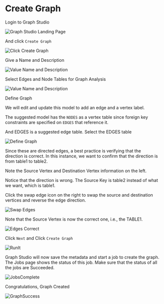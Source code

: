 # Create Graph

Login to Graph Studio

![Graph Studio Landing Page](../images/graphstudio.png)

And click `Create Graph`

![Click Create Graph](../images/clickCreateGraph.png)

Give a Name and Description

![Value Name and Description ](../images/createGraph.png)

Select Edges and Node Tables for Graph Analysis

![Value Name and Description ](../images/selectEdgesandNodes.png)

Define Graph

We will edit and update this model to add an edge and a vertex label.

The suggested model has the `NODES` as a vertex table since foreign key constraints are specified on `EDGES` that reference it.

And EDGES is a suggested edge table.
Select the EDGES table

![Define Graph ](../images/defineGraph.png)

Since these are directed edges, a best practice is verifying that the direction is correct.
In this instance, we want to confirm that the direction is from table1 to table2.

Note the Source Vertex and Destination Vertex information on the left.

Notice that the direction is wrong. The Source Key is table2 instead of what we want, which is table1.

Click the swap edge icon on the right to swap the source and destination vertices and reverse the edge direction.

![Swap Edges](../images/swapEdges.png)

Note that the Source Vertex is now the correct one, i.e., the TABLE1.

![Edges Correct](../images/edgesCorrect.png)

Click `Next` and Click `Create Graph`

![RunIt](../images/runIt.png)

Graph Studio will now save the metadata and start a job to create the graph.
The Jobs page shows the status of this job. Make sure that the status of all the jobs are Succeeded.

![JobsComplete](../images/graphComplete.png)

Congratulations, Graph Created 

![GraphSuccess](../images/graphSuccess.png)

